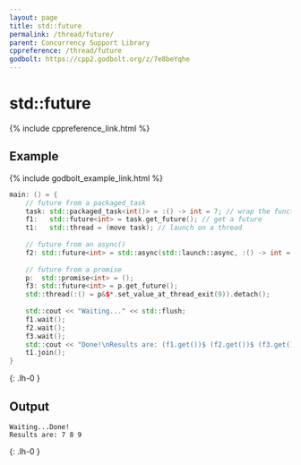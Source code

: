 ```yaml
---
layout: page
title: std::future
permalink: /thread/future/
parent: Concurrency Support Library
cppreference: /thread/future
godbolt: https://cpp2.godbolt.org/z/7e8beYqhe
---
```


# std::future

{% include cppreference_link.html %}

## Example

{% include godbolt_example_link.html %}

```cpp
main: () = {
    // future from a packaged_task
    task: std::packaged_task<int()> = :() -> int = 7; // wrap the function
    f1:   std::future<int> = task.get_future(); // get a future
    t1:   std::thread = (move task); // launch on a thread
 
    // future from an async()
    f2: std::future<int> = std::async(std::launch::async, :() -> int = 8);
 
    // future from a promise
    p:  std::promise<int> = ();
    f3: std::future<int> = p.get_future();
    std::thread(:() = p&$*.set_value_at_thread_exit(9)).detach();
 
    std::cout << "Waiting..." << std::flush;
    f1.wait();
    f2.wait();
    f3.wait();
    std::cout << "Done!\nResults are: (f1.get())$ (f2.get())$ (f3.get())$\n";
    t1.join();
}
```
{: .lh-0 }

## Output

```
Waiting...Done!
Results are: 7 8 9
```
{: .lh-0 }